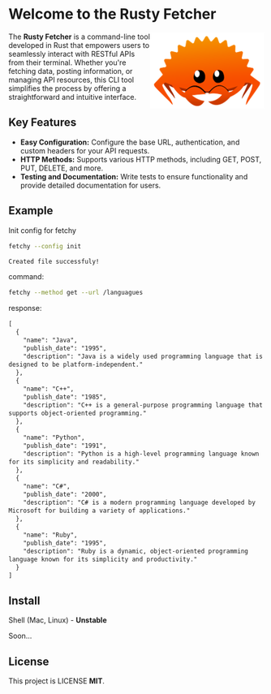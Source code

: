# Welcome to the Rusty Fetcher

<img align="right" src="./ferry.png" height="150px" alt="the rust mascot">


The **Rusty Fetcher** is a command-line tool developed in Rust that empowers users to seamlessly interact with RESTful APIs from their terminal. Whether you're fetching data, posting information, or managing API resources, this CLI tool simplifies the process by offering a straightforward and intuitive interface.


## Key Features

- **Easy Configuration:** Configure the base URL, authentication, and custom headers for your API requests.
- **HTTP Methods:** Supports various HTTP methods, including GET, POST, PUT, DELETE, and more.
- **Testing and Documentation:** Write tests to ensure functionality and provide detailed documentation for users.

## Example

Init config for fetchy

```sh
fetchy --config init
```

```log
Created file successfuly!
```

command: 
```sh
fetchy --method get --url /languagues
```

response:

```log
[
  {
    "name": "Java",
    "publish_date": "1995",
    "description": "Java is a widely used programming language that is designed to be platform-independent."
  },
  {
    "name": "C++",
    "publish_date": "1985",
    "description": "C++ is a general-purpose programming language that supports object-oriented programming."
  },
  {
    "name": "Python",
    "publish_date": "1991",
    "description": "Python is a high-level programming language known for its simplicity and readability."
  },
  {
    "name": "C#",
    "publish_date": "2000",
    "description": "C# is a modern programming language developed by Microsoft for building a variety of applications."
  },
  {
    "name": "Ruby",
    "publish_date": "1995",
    "description": "Ruby is a dynamic, object-oriented programming language known for its simplicity and productivity."
  }
]
```

## Install
Shell (Mac, Linux) - **Unstable**

Soon...

## License

This project is LICENSE **MIT**.

